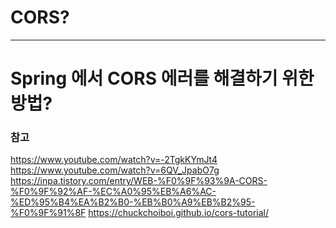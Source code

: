 # CORS?



---

# Spring 에서 CORS 에러를 해결하기 위한 방법?


### 참고
https://www.youtube.com/watch?v=-2TgkKYmJt4  
https://www.youtube.com/watch?v=6QV_JpabO7g  
https://inpa.tistory.com/entry/WEB-%F0%9F%93%9A-CORS-%F0%9F%92%AF-%EC%A0%95%EB%A6%AC-%ED%95%B4%EA%B2%B0-%EB%B0%A9%EB%B2%95-%F0%9F%91%8F
https://chuckchoiboi.github.io/cors-tutorial/

